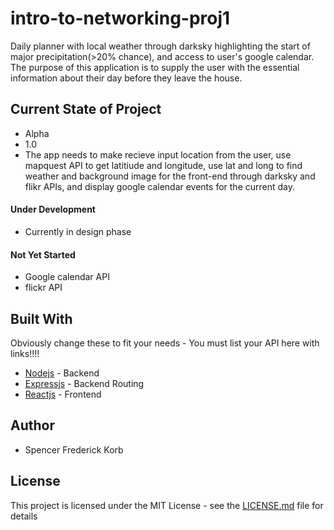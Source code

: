 # intro-to-networking-proj1
Daily planner with local weather through darksky highlighting the start of major precipitation(>20% chance), and access to user's google calendar. The purpose of this application is to supply the user with the essential information about their day before they leave the house.

## Current State of Project
* Alpha
* 1.0
* The app needs to make recieve input location from the user, use mapquest API to get latitiude and longitude, use lat and long to find weather and background image for the front-end through darksky and flikr APIs, and display google calendar events for the current day.

#### Under Development
* Currently in design phase

#### Not Yet Started
* Google calendar API
* flickr API


## Built With

Obviously change these to fit your needs - You must list your API here with links!!!!

* [Nodejs](https://nodejs.org/en/docs/) - Backend
* [Expressjs](http://expressjs.com/en/4x/api.html) - Backend Routing
* [Reactjs](https://reactjs.org/) - Frontend

## Author

* Spencer Frederick Korb

## License

This project is licensed under the MIT License - see the [LICENSE.md](LICENSE.md) file for details
